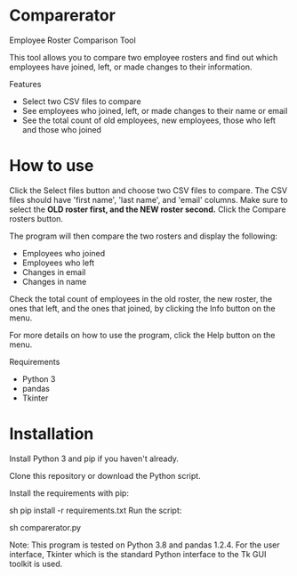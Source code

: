# Comparerator
Employee Roster Comparison Tool

This tool allows you to compare two employee rosters and find out which employees have joined, left, or made changes to their information.

Features
- Select two CSV files to compare
- See employees who joined, left, or made changes to their name or email
- See the total count of old employees, new employees, those who left and those who joined

# How to use
Click the Select files button and choose two CSV files to compare. The CSV files should have 'first name', 'last name', and 'email' columns.
Make sure to select the **OLD roster first, and the NEW roster second.** 
Click the Compare rosters button. 

The program will then compare the two rosters and display the following:
- Employees who joined
- Employees who left
- Changes in email
- Changes in name

Check the total count of employees in the old roster, the new roster, the ones that left, and the ones that joined, by clicking the Info button on the menu.

For more details on how to use the program, click the Help button on the menu.

Requirements
- Python 3
- pandas
- Tkinter

# Installation

Install Python 3 and pip if you haven't already.

Clone this repository or download the Python script.

Install the requirements with pip:

sh
pip install -r requirements.txt
Run the script:

sh
comparerator.py

Note: This program is tested on Python 3.8 and pandas 1.2.4. For the user interface, Tkinter which is the standard Python interface to the Tk GUI toolkit is used.

